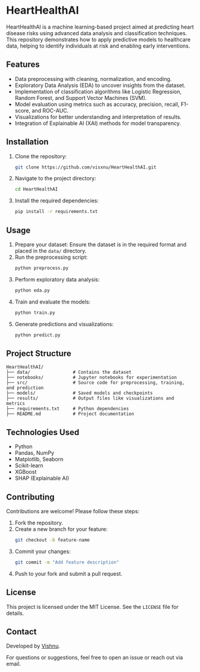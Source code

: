 # HeartHealthAI

HeartHealthAI is a machine learning-based project aimed at predicting heart disease risks using advanced data analysis and classification techniques. This repository demonstrates how to apply predictive models to healthcare data, helping to identify individuals at risk and enabling early interventions.

## Features
- Data preprocessing with cleaning, normalization, and encoding.
- Exploratory Data Analysis (EDA) to uncover insights from the dataset.
- Implementation of classification algorithms like Logistic Regression, Random Forest, and Support Vector Machines (SVM).
- Model evaluation using metrics such as accuracy, precision, recall, F1-score, and ROC-AUC.
- Visualizations for better understanding and interpretation of results.
- Integration of Explainable AI (XAI) methods for model transparency.

## Installation

1. Clone the repository:
   ```bash
   git clone https://github.com/visxnu/HeartHealthAI.git
   ```
2. Navigate to the project directory:
   ```bash
   cd HeartHealthAI
   ```
3. Install the required dependencies:
   ```bash
   pip install -r requirements.txt
   ```

## Usage

1. Prepare your dataset: Ensure the dataset is in the required format and placed in the `data/` directory.
2. Run the preprocessing script:
   ```bash
   python preprocess.py
   ```
3. Perform exploratory data analysis:
   ```bash
   python eda.py
   ```
4. Train and evaluate the models:
   ```bash
   python train.py
   ```
5. Generate predictions and visualizations:
   ```bash
   python predict.py
   ```

## Project Structure
```
HeartHealthAI/
├── data/                # Contains the dataset
├── notebooks/           # Jupyter notebooks for experimentation
├── src/                 # Source code for preprocessing, training, and prediction
├── models/              # Saved models and checkpoints
├── results/             # Output files like visualizations and metrics
├── requirements.txt     # Python dependencies
├── README.md            # Project documentation
```

## Technologies Used
- Python
- Pandas, NumPy
- Matplotlib, Seaborn
- Scikit-learn
- XGBoost
- SHAP (Explainable AI)

## Contributing
Contributions are welcome! Please follow these steps:
1. Fork the repository.
2. Create a new branch for your feature:
   ```bash
   git checkout -b feature-name
   ```
3. Commit your changes:
   ```bash
   git commit -m "Add feature description"
   ```
4. Push to your fork and submit a pull request.

## License
This project is licensed under the MIT License. See the `LICENSE` file for details.

## Contact
Developed by [Vishnu](https://github.com/visxnu).

For questions or suggestions, feel free to open an issue or reach out via email.

